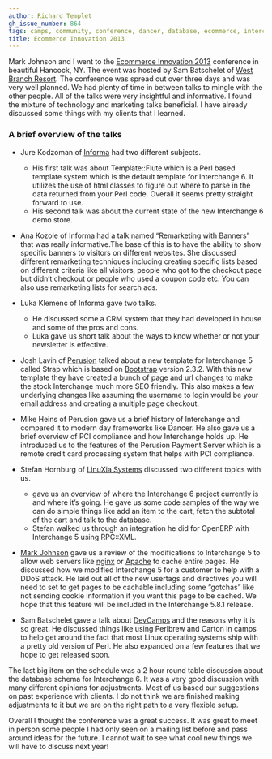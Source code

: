 ```yaml
---
author: Richard Templet
gh_issue_number: 864
tags: camps, community, conference, dancer, database, ecommerce, interchange, perl
title: Ecommerce Innovation 2013
---
```


Mark Johnson and I went to the [Ecommerce Innovation 2013](http://www.ecommerce-innovation.com/) conference in beautiful Hancock, NY. The event was hosted by Sam Batschelet of [West Branch Resort](http://www.westbranchresort.com/). The conference was spread out over three days and was very well planned. We had plenty of time in between talks to mingle with the other people. All of the talks were very insightful and informative. I found the mixture of technology and marketing talks beneficial. I have already discussed some things with my clients that I learned.

### A brief overview of the talks

- Jure Kodzoman of [Informa](http://www.informa.si/) had two different subjects.
  - His first talk was about Template::Flute which is a Perl based template system which is the default template for Interchange 6. It utilizes the use of html classes to figure out where to parse in the data returned from your Perl code. Overall it seems pretty straight forward to use.
  - His second talk was about the current state of the new Interchange 6 demo store.

- Ana Kozole of Informa had a talk named “Remarketing with Banners” that was really informative.The base of this is to have the ability to show specific banners to visitors on different websites.  She discussed different remarketing techniques including creating specific lists based on different criteria like all visitors, people who got to the checkout page but didn’t checkout or people who used a coupon code etc. You can also use remarketing lists for search ads.

- Luka Klemenc of Informa gave two talks.
  - He discussed some a CRM system that they had developed in house and some of the pros and cons.
  - Luka gave us short talk about the ways to know whether or not your newsletter is effective.

- Josh Lavin of [Perusion](http://www.perusion.com) talked about a new template for Interchange 5 called Strap which is based on [Bootstrap](http://getbootstrap.com/2.3.2/) version 2.3.2. With this new template they have created a bunch of page and url changes to make the stock Interchange much more SEO friendly. This also makes a few underlying changes like assuming the username to login would be your email address and creating a multiple page checkout.

- Mike Heins of Perusion gave us a brief history of Interchange and compared it to modern day frameworks like Dancer. He also gave us a brief overview of PCI compliance and how Interchange holds up. He introduced us to the features of the Perusion Payment Server which is a remote credit card processing system that helps with PCI compliance.

- Stefan Hornburg of [LinuXia Systems](http://www.linuxia.de/) discussed two different topics with us.
  - gave us an overview of where the Interchange 6 project currently is and where it’s going. He gave us some code samples of the way we can do simple things like add an item to the cart, fetch the subtotal of the cart and talk to the database.
  - Stefan walked us through an integration he did for OpenERP with Interchange 5 using RPC::XML.

- [Mark Johnson](/team/mark_johnson) gave us a review of the modifications to Interchange 5 to allow web servers like [nginx](http://www.nginx.com) or [Apache](http://www.apache.org) to cache entire pages. He discussed how we modified Interchange 5 for a customer to help with a DDoS attack. He laid out all of the new usertags and directives you will need to set to get pages to be cachable including some “gotchas” like not sending cookie information if you want this page to be cached. We hope that this feature will be included in the Interchange 5.8.1 release.

- Sam Batschelet gave a talk about [DevCamps](http://www.devcamps.org/) and the reasons why it is so great. He discussed things like using Perlbrew and Carton in camps to help get around the fact that most Linux operating systems ship with a pretty old version of Perl. He also expanded on a few features that we hope to get released soon.

The last big item on the schedule was a 2 hour round table discussion about the database schema for Interchange 6. It was a very good discussion with many different opinions for adjustments. Most of us based our suggestions on past experience with clients. I do not think we are finished making adjustments to it but we are on the right path to a very flexible setup.

Overall I thought the conference was a great success. It was great to meet in person some people I had only seen on a mailing list before and pass around ideas for the future. I cannot wait to see what cool new things we will have to discuss next year!

